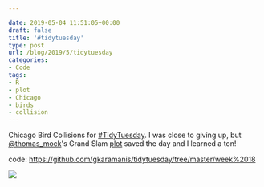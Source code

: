 ```yaml
---

date: 2019-05-04 11:51:05+00:00
draft: false
title: '#tidytuesday'
type: post
url: /blog/2019/5/tidytuesday
categories:
- Code
tags:
- R
- plot
- Chicago
- birds
- collision
---
```


Chicago Bird Collisions for [#TidyTuesday](https://mobile.twitter.com/hashtag/TidyTuesday?src=hashtag_click). I was close to giving up, but [@thomas_mock](https://mobile.twitter.com/thomas_mock)'s Grand Slam [plot](https://twitter.com/thomas_mock/status/1115984094943432704) saved the day and I learned a ton!

code: https://github.com/gkaramanis/tidytuesday/tree/master/week%2018  
  



  
![](/images/2019-05-04-20195tidytuesday/birds2.png)

